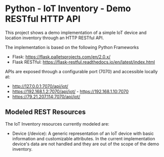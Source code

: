 # Python - IoT Inventory - Demo RESTful HTTP API

This project shows a demo implementation of a simple IoT device and location inventory through 
an HTTP RESTful API.

The implementation is based on the following Python Frameworks 

- Flask: https://flask.palletsprojects.com/en/2.0.x/
- Flask RESTful: https://flask-restful.readthedocs.io/en/latest/index.html

APIs are exposed through a configurable port (7070) and accessible locally at: 
- http://127.0.0.1:7070/api/iot/
- https://192.168.1.2:7070/api/iot/ - https://192.168.1.10:7070
- https://79.21.207.114:7070/api/iot/

## Modeled REST Resources

The IoT Inventory resources currently modeled are:

- Device (/device): A generic representation of an IoT device with basic information and customizable attributes. 
In the current implementation device's data are not handled and they are out of the scope of the demo inventory.

